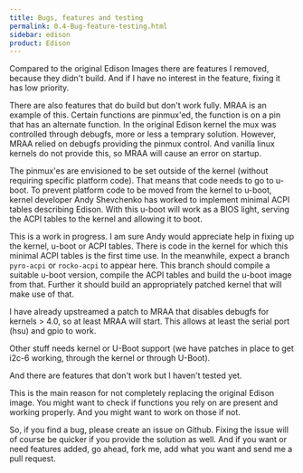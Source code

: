 ```yaml
---
title: Bugs, features and testing
permalink: 0.4-Bug-feature-testing.html
sidebar: edison
product: Edison
---
```

Compared to the original Edison Images there are features I removed, because they didn't build. And if I have no interest in the feature, fixing it has low priority.

There are also features that do build but don't work fully. MRAA is an example of this. Certain functions are pinmux'ed, the function is on a pin that has an alternate function. In the original Edison kernel the mux was controlled through debugfs, more or less a temprary solution. However, MRAA relied on debugfs providing the pinmux control. And vanilla linux kernels do not provide this, so MRAA will cause an error on startup.

The pinmux'es are envisioned to be set outside of the kernel (without requiring specific platform code). That means that code needs to go to u-boot. To prevent platform code to be moved from the kernel to u-boot, kernel developer Andy Shevchenko has worked to implement minimal ACPI tables describing Edison. With this u-boot will work as a BIOS light, serving the ACPI tables to the kernel and allowing it to boot.

This is a work in progress. I am sure Andy would appreciate help in fixing up the kernel, u-boot or ACPI tables. There is code in the kernel for which this minimal ACPI tables is the first time use.
In the meanwhile, expect a branch `pyro-acpi` or `rocko-acpi` to appear here. This branch should compile a suitable u-boot version, compile the ACPI tables and build the u-boot image from that. Further it should build an appropriately patched kernel that will make use of that.

I have already upstreamed a patch to MRAA that disables debugfs for kernels > 4.0, so at least MRAA will start. This allows at least the serial port (hsu) and gpio to work.

Other stuff needs kernel or U-Boot support (we have patches in place to get i2c-6 working, through the kernel or through U-Boot).

And there are features that don't work but I haven't tested yet.

This is the main reason for not completely replacing the original Edison image. You might want to check if functions you rely on are present and working properly. And you might want to work on those if not.

So, if you find a bug, please create an issue on Github. Fixing the issue will of course be quicker if you provide the solution as well. And if you want or need features added, go ahead, fork me, add what you want and send me a pull request.
